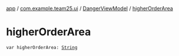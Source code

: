 [app](../../index.md) / [com.example.team25.ui](../index.md) / [DangerViewModel](index.md) / [higherOrderArea](./higher-order-area.md)

# higherOrderArea

`var higherOrderArea: `[`String`](https://kotlinlang.org/api/latest/jvm/stdlib/kotlin/-string/index.html)